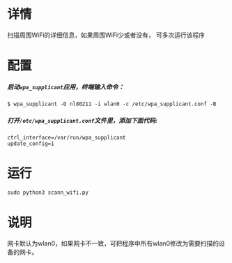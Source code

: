 # 详情

扫描周围WiFi的详细信息，如果周围WiFi少或者没有， 可多次运行该程序

# 配置

##### 启动`wpa_supplicant`应用，终端输入命令：

```
$ wpa_supplicant -D nl80211 -i wlan0 -c /etc/wpa_supplicant.conf -B
```

##### 打开`/etc/wpa_supplicant.conf`文件里，添加下面代码:

```
ctrl_interface=/var/run/wpa_supplicant
update_config=1
```

# 运行

```python
sudo python3 scann_wifi.py
```

# 说明

网卡默认为wlan0，如果网卡不一致，可把程序中所有wlan0修改为需要扫描的设备的网卡。
